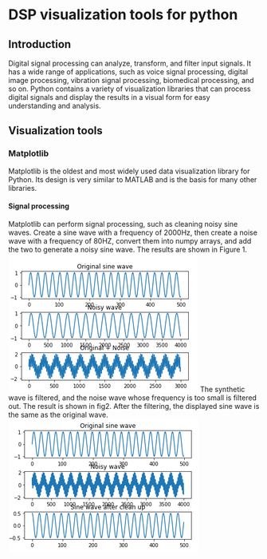 # DSP visualization tools for python
## Introduction
Digital signal processing can analyze, transform, and filter input signals. It has a wide range of applications, such as voice signal processing, digital image processing, vibration signal processing, biomedical processing, and so on. Python contains a variety of visualization libraries that can process digital signals and display the results in a visual form for easy understanding and analysis.

## Visualization tools
### Matplotlib
Matplotlib is the oldest and most widely used data visualization library for Python. Its design is very similar to MATLAB and is the basis for many other libraries.

#### Signal processing
Matplotlib can perform signal processing, such as cleaning noisy sine waves.
Create a sine wave with a frequency of 2000Hz, then create a noise wave with a frequency of 80HZ, convert them into numpy arrays, and add the two to generate a noisy sine wave. The results are shown in Figure 1. 
<img src="https://github.com/lqi25/MiniProject3/blob/master/img/fig1.png"/> 
The synthetic wave is filtered, and the noise wave whose frequency is too small is filtered out. The result is shown in fig2. After the filtering, the displayed sine wave is the same as the original wave.
<img src="https://github.com/lqi25/MiniProject3/blob/master/img/fig2.png"/> 
